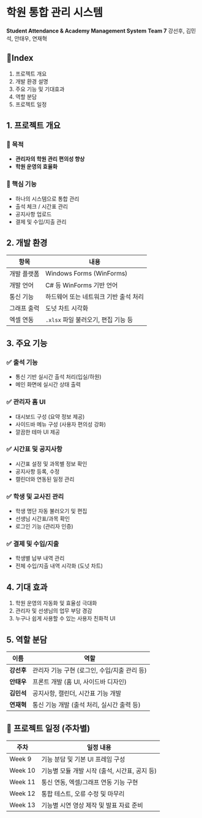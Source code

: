 # 학원 통합 관리 시스템
**Student Attendance & Academy Management System**
**Team 7**
강선후, 김민석, 안태우, 연재혁

## 📌Index

1. 프로젝트 개요
2. 개발 환경 설명
3. 주요 기능 및 기대효과
4. 역할 분담
5. 프로젝트 일정

## 1. 프로젝트 개요

### 🎯 목적
- **관리자의 학원 관리 편의성 향상**
- **학원 운영의 효율화**

### 🎯 핵심 기능
- 하나의 시스템으로 통합 관리
- 출석 체크 / 시간표 관리
- 공지사항 업로드
- 결제 및 수입/지출 관리


## 2. 개발 환경

| 항목           | 내용                    |
|----------------|-------------------------|
| 개발 플랫폼    | Windows Forms (WinForms) |
| 개발 언어      | C# 등 WinForms 기반 언어 |
| 통신 기능      | 하드웨어 또는 네트워크 기반 출석 처리 |
| 그래프 출력    | 도넛 차트 시각화 |
| 엑셀 연동      | `.xlsx` 파일 불러오기, 편집 기능 등 |


## 3. 주요 기능

### ✅ 출석 기능
- 통신 기반 실시간 출석 처리(입실/하원)
- 메인 화면에 실시간 상태 출력

### ✅ 관리자 홈 UI
- 대시보드 구성 (요약 정보 제공)
- 사이드바 메뉴 구성 (사용자 편의성 강화)
- 깔끔한 테마 UI 제공

### ✅ 시간표 및 공지사항
- 시간표 설정 및 과목별 정보 확인
- 공지사항 등록, 수정
- 캘린더와 연동된 일정 관리

### ✅ 학생 및 교사진 관리
- 학생 명단 자동 불러오기 및 편집
- 선생님 시간표/과목 확인
- 로그인 기능 (관리자 인증)

### ✅ 결제 및 수입/지출
- 학생별 납부 내역 관리
- 전체 수입/지출 내역 시각화 (도넛 차트)


## 4. 기대 효과

1. 학원 운영의 자동화 및 효율성 극대화
2. 관리자 및 선생님의 업무 부담 경감
3. 누구나 쉽게 사용할 수 있는 사용자 친화적 UI


## 5. 역할 분담

| 이름   | 역할 |
|--------|------|
| **강선후** | 관리자 기능 구현 (로그인, 수입/지출 관리 등) |
| **안태우** | 프론트 개발 (홈 UI, 사이드바 디자인) |
| **김민석** | 공지사항, 캘린더, 시간표 기능 개발 |
| **연재혁** | 통신 기능 개발 (출석 처리, 실시간 출력 등) |


## 📆 프로젝트 일정 (주차별)

| 주차 | 일정 내용 |
|------|-----------|
| Week 9 | 기능 분담 및 기본 UI 프레임 구성 |
| Week 10 | 기능별 모듈 개발 시작 (출석, 시간표, 공지 등) |
| Week 11 | 통신 연동, 엑셀/그래프 연동 기능 구현 |
| Week 12 | 통합 테스트, 오류 수정 및 마무리 |
| Week 13 | 기능별 시연 영상 제작 및 발표 자료 준비 |


